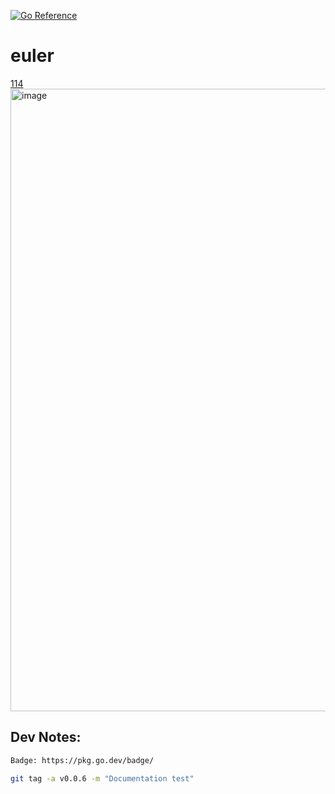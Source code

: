 [![Go Reference](https://pkg.go.dev/badge/github.com/cwxstat/euler.svg)](https://pkg.go.dev/github.com/cwxstat/euler)
# euler

[114](https://projecteuler.net/problem=114)
<img width="996" alt="image" src="https://user-images.githubusercontent.com/755710/183127473-0a1f57ac-8871-4c9c-9f78-f35e56d629a3.png">


## Dev Notes:

```bash
Badge: https://pkg.go.dev/badge/

git tag -a v0.0.6 -m "Documentation test"

```